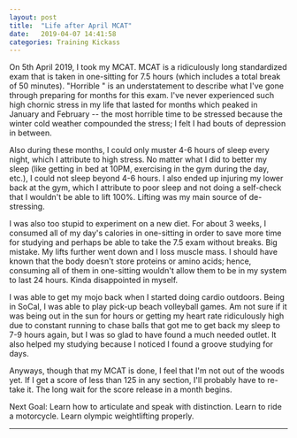 ```yaml
---
layout: post
title:  "Life after April MCAT"
date:   2019-04-07 14:41:58
categories: Training Kickass
---
```


On 5th April 2019, I took my MCAT. MCAT is a ridiculously long standardized exam that is taken in one-sitting for 7.5 hours (which includes a total break of 50 minutes). "Horrible " is an understatement to describe what I've gone through preparing for months for this exam. I've never experienced such high chornic stress in my life that lasted for months which peaked in January and February -- the most horrible time to be stressed because the winter cold weather compounded the stress; I felt I had bouts of depression in between. 

Also during these months, I could only muster 4-6 hours of sleep every night, which I attribute to high stress. No matter what I did to better my sleep (like getting in bed at 10PM, exercising in the gym during the day, etc.), I could not sleep beyond 4-6 hours. I also ended up injuring my lower back at the gym, which I attribute to poor sleep and not doing a self-check that I wouldn't be able to lift 100%. Lifting was my main source of de-stressing.

I was also too stupid to experiment on a new diet. For about 3 weeks, I consumed all of my day's calories in one-sitting in order to save more time  for studying and perhaps be able to take the 7.5 exam without breaks. Big mistake. My lifts further went down and I loss muscle mass. I should have known that the body doesn't store proteins or amino acids; hence, consuming all of them in one-sitting wouldn't allow them to be in my system to last 24 hours. Kinda disappointed in myself.

I was able to get my mojo back when I started doing cardio outdoors. Being in SoCal, I was able to play pick-up beach volleyball games. Am not sure if it was being out in the sun for hours or getting my heart rate ridiculously high due to constant running to chase balls that got me to get back my sleep to 7-9 hours again, but I was so glad to have found a much needed outlet. It also helped my studying because I noticed I found a groove studying for days.

Anyways, though that my MCAT is done, I feel that I'm not out of the woods yet. If I get a score of less than 125 in any section, I'll probably have to re-take it. The long wait for the score release in a month begins. 



Next Goal: Learn how to articulate and speak with distinction. Learn to ride a motorcycle. Learn olympic weightlifting properly.









---
